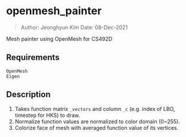 # openmesh_painter
> Author: Jeonghyun Kim 
> Date: 08-Dec-2021

Mesh painter using OpenMesh for CS492D

## Requirements
```
OpenMesh
Eigen
```

## Description
1. Takes function matrix `_vectors` and column `_c` (e.g. index of LBO, timestep for HKS) to draw. 
2. Normalize function values are normalized to color domain (0~255).
3. Colorize face of mesh with averaged function value of its vertices. 
